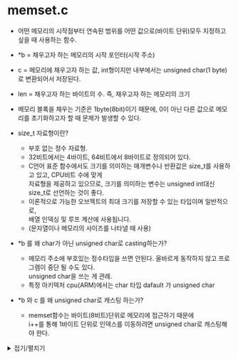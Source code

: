 # memset.c
- 어떤 메모리의 시작점부터 연속된 범위를 어떤 값으로(바이트 단위)모두 지정하고 싶을 때 사용하는 함수.
- *b = 채우고자 하는 메모리의 시작 포인터(시작 주소)
-  c = 메모리에 채우고자 하는 값, int형이지만 내부에서는 unsigned char(1 byte)로 변환되어서 저장된다.
-  len = 채우고자 하는 바이트의 수. 즉, 채우고자 하는 메모리의 크기  
- 메모리 블록을 채우는 기준은 1byte(8bit)이기 때문에, 0이 아닌 다른 값으로 메모리를 초기화하고자 할 때 문제가 발생할 수 있다.    
- size_t 자료형이란?
	- 부호 없는 정수 자료형. <br>
	- 32비트에서는 4바이트, 64비트에서 8바이트로 정의되어 있다. <br>
	- C언어 표준 함수에서도 크기를 의미하는 매개변수나 반환값은 size_t를 사용하고 있고, CPU비트 수에 맞게 <br> 자료형을 제공하고 있으므로, 크기를 의미하는 변수는 unsigned int대신 size_t로 선언하는 것이 좋다. <br>
	- 이론적으로 가능한 오브젝트의 최대 크기를 저장할 수 있는 타입이며 일반적으로, <br>배열 인덱싱 및 루프 계산에 사용됩니다. <br>
	- (문자열이나 메모리의 사이즈를 나타낼 때 사용)

- *b 를 왜 char가 아닌 unsigned char로 casting하는가?
	- 메모리 주소에 부호있는 정수타입을 쓰면 안된다. 올바르게 동작하지 않고 프로그램이 중단 될 수도 있다.<br> unsigned char을 쓰는 게 관례.	  
  - 특정 아키텍처 cpu(ARM)에서는 char 타입 dafault 가 unsigned char

- *b 와 c 를 왜 unsigned char로 캐스팅 하는가?
	- memset함수는 바이트(8비트)단위로 메모리에 접근하기 때문에 <br>i++를 통해 1바이트 단위로 인덱스를 이동하려면 unsigned char로 캐스팅해야 한다.


<details markdown="1">
<summary>접기/펼치기</summary>
<!--summary 아래 빈칸 공백 두고 내용을 적는공간-->


```
void *memset(void *b, int c, size_t len)
{
	size_t i;
	unsigned char *temp;

	temp = (unsigned char *)b;
	i = 0;
	while(i < len)
		temp[i++] = (unsigned char)c;
	return (temp);
}
```
</details>
